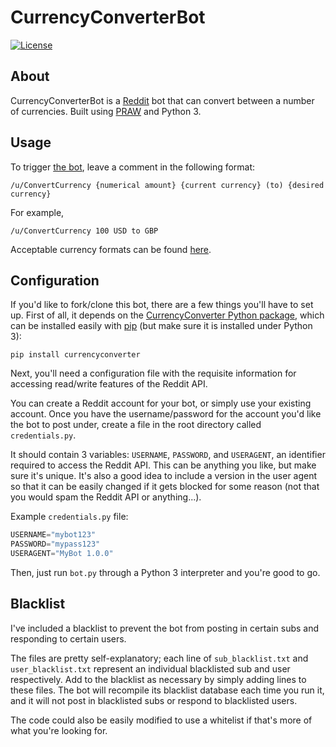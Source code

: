 # CurrencyConverterBot
[![License](https://img.shields.io/:license-mit-blue.svg)](https://astrocb.mit-license.org)

## About

CurrencyConverterBot is a [Reddit](https://reddit.com/) bot that can convert between a number of currencies. Built using [PRAW](http://praw.readthedocs.io/en/stable/) and Python 3.

## Usage
To trigger [the bot](https://reddit.com/user/ConvertCurrency), leave a comment in the following format:

```
/u/ConvertCurrency {numerical amount} {current currency} (to) {desired currency}
```

For example,

```
/u/ConvertCurrency 100 USD to GBP
```

Acceptable currency formats can be found [here](https://pypi.python.org/pypi/CurrencyConverter/0.5).

## Configuration

If you'd like to fork/clone this bot, there are a few things you'll have to set up. First of all, it depends on the [CurrencyConverter Python package](https://pypi.python.org/pypi/CurrencyConverter/0.5), which can be installed easily with [pip](https://pypi.python.org/pypi/pip) (but make sure it is installed under Python 3):

```
pip install currencyconverter
```

Next, you'll need a configuration file with the requisite information for accessing read/write features of the Reddit API.

You can create a Reddit account for your bot, or simply use your existing account. Once you have the username/password for the account you'd like the bot to post under, create a file in the root directory called `credentials.py`.

It should contain 3 variables: `USERNAME`, `PASSWORD`, and `USERAGENT`, an identifier required to access the Reddit API. This can be anything you like, but make sure it's unique. It's also a good idea to include a version in the user agent so that it can be easily changed if it gets blocked for some reason (not that you would spam the Reddit API or anything...).

Example `credentials.py` file:

```py
USERNAME="mybot123"
PASSWORD="mypass123"
USERAGENT="MyBot 1.0.0"
```

Then, just run `bot.py` through a Python 3 interpreter and you're good to go.

## Blacklist
I've included a blacklist to prevent the bot from posting in certain subs and responding to certain users.

The files are pretty self-explanatory; each line of `sub_blacklist.txt` and `user_blacklist.txt` represent an individual blacklisted sub and user respectively. Add to the blacklist as necessary by simply adding lines to these files. The bot will recompile its blacklist database each time you run it, and it will not post in blacklisted subs or respond to blacklisted users.

The code could also be easily modified to use a whitelist if that's more of what you're looking for.
